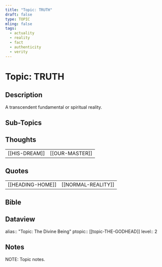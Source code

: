 ```yaml
---
title: "Topic: TRUTH"
draft: false
type: TOPIC
mling: false
tags:
  - actuality
  - reality
  - fact
  - authenticity
  - verity
---
```

# Topic: TRUTH
## Description
A transcendent fundamental or spiritual reality.

## Sub-Topics


## Thoughts
|     |     |
| --- | --- |
| [[HIS-DREAM]] | [[OUR-MASTER]] |


## Quotes
|     |     |
| --- | --- |
| [[HEADING-HOME]] | [[NORMAL-REALITY]] |

## Bible


## Dataview
alias:: "Topic: The Divine Being"
ptopic:: [[topic-THE-GODHEAD]]
level:: 2

## Notes
NOTE: Topic notes.